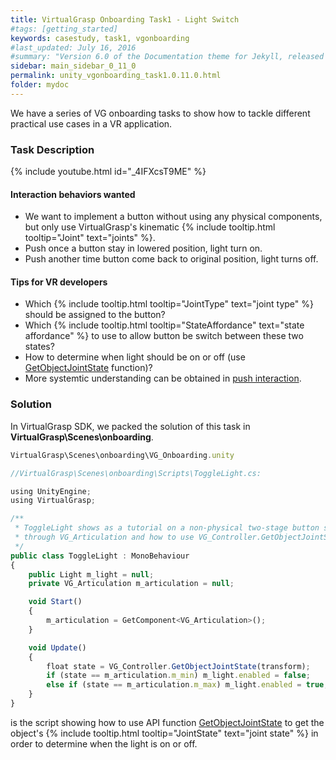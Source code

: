 ```yaml
---
title: VirtualGrasp Onboarding Task1 - Light Switch
#tags: [getting_started]
keywords: casestudy, task1, vgonboarding
#last_updated: July 16, 2016
#summary: "Version 6.0 of the Documentation theme for Jekyll, released July 4, 2016, implements relative links so you can view the files offline or on any server without configuring urls and baseurls. Additionally, you can store pages in subdirectories. Templates for alerts and images are available."
sidebar: main_sidebar_0_11_0
permalink: unity_vgonboarding_task1.0.11.0.html
folder: mydoc
---
```


We have a series of VG onboarding tasks to show how to tackle different practical use cases in a VR application.

### Task Description

{% include youtube.html id="_4IFXcsT9ME" %}

#### Interaction behaviors wanted

* We want to implement a button without using any physical components, but only use VirtualGrasp's kinematic {% include tooltip.html tooltip="Joint" text="joints" %}.
* Push once a button stay in lowered position, light turn on.
* Push another time button come back to original position, light turns off.

#### Tips for VR developers

* Which {% include tooltip.html tooltip="JointType" text="joint type" %} should be assigned to the button?
* Which {% include tooltip.html tooltip="StateAffordance" text="state affordance" %} to use to allow button be switch between these two states?
* How to determine when light should be on or off (use [GetObjectJointState](virtualgrasp_unityapi.0.11.0.html#getobjectjointstate) function)?
* More systemtic understanding can be obtained in [push interaction](push_interaction.0.11.0.html#background).

### Solution

In VirtualGrasp SDK, we packed the solution of this task in **VirtualGrasp\Scenes\onboarding**.

```js
VirtualGrasp\Scenes\onboarding\VG_Onboarding.unity
````

```js
//VirtualGrasp\Scenes\onboarding\Scripts\ToggleLight.cs:

using UnityEngine;
using VirtualGrasp;

/** 
 * ToggleLight shows as a tutorial on a non-physical two-stage button setup 
 * through VG_Articulation and how to use VG_Controller.GetObjectJointState to toggle light on and off. 
 */
public class ToggleLight : MonoBehaviour
{
    public Light m_light = null;
    private VG_Articulation m_articulation = null;

    void Start()
    {
        m_articulation = GetComponent<VG_Articulation>();
    }

    void Update()
    {
        float state = VG_Controller.GetObjectJointState(transform);
        if (state == m_articulation.m_min) m_light.enabled = false;
        else if (state == m_articulation.m_max) m_light.enabled = true;
    }
}

````
is the script showing how to use API function [GetObjectJointState](virtualgrasp_unityapi.0.11.0.html#getobjectjointstate) to get the object's {% include tooltip.html tooltip="JointState" text="joint state" %} in order to determine when the light is on or off. 

